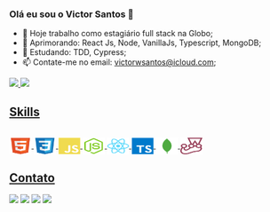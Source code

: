 ### Olá eu sou o Victor Santos 👋

- 🔭 Hoje trabalho como estagiário full stack na Globo;
- 🌱 Aprimorando: React Js, Node, VanillaJs, Typescript, MongoDB;
- 📖 Estudando: TDD, Cypress; 
- 📫 Contate-me no email: victorwsantos@icloud.com;

<div>
  <a href="https://github.com/victorwsantos">
  <img height="180em" src="https://github-readme-stats.vercel.app/api?username=victorwsantos&show_icons=true&theme=dark&include_all_commits=true&count_private=true"/>
  <img height="180em" src="https://github-readme-stats.vercel.app/api/top-langs/?username=victorwsantos&layout=compact&langs_count=7&theme=dark" />
</div>
  



##  Skills  
<div style="display: inline_block"><br>
   <img align="center" alt="Victor-HTML" height="30" width="40" src="https://raw.githubusercontent.com/devicons/devicon/master/icons/html5/html5-original.svg">
  <img align="center" alt="Victor-CSS" height="30" width="40" src="https://raw.githubusercontent.com/devicons/devicon/master/icons/css3/css3-original.svg">
  <img align="center" alt="Victor-Js" height="30" width="40" src="https://raw.githubusercontent.com/devicons/devicon/master/icons/javascript/javascript-plain.svg">
      <img align="center" alt="Victor-Node" height="30" width="40" src="https://raw.githubusercontent.com/devicons/devicon/master/icons/nodejs/nodejs-plain.svg">
    <img align="center" alt="Victor-React" height="30" width="40" src="https://raw.githubusercontent.com/devicons/devicon/master/icons/react/react-original.svg"> 
    <img align="center" alt="Victor-Typescript" height="30" width="40" src="https://raw.githubusercontent.com/devicons/devicon/master/icons/typescript/typescript-plain.svg">
  <img align="center" alt="Victor-Mongo" height="30" width="40" src="https://raw.githubusercontent.com/devicons/devicon/master/icons/mongodb/mongodb-plain.svg">
    <img align="center" alt="Victor-Jest" height="30" width="40" src="https://raw.githubusercontent.com/devicons/devicon/master/icons/jest/jest-plain.svg">
</div>
  
## Contato
  
<div>
 <a href="https://www.instagram.com/victorwsantos23/" target="_blank"><img src="https://img.shields.io/badge/-Instagram-%23E4405F?style=for-the-badge&logo=instagram&logoColor=white" target="_blank"></a>
 <a href="https://discord.gg/victorwsantos#8186" target="_blank"><img src="https://img.shields.io/badge/Discord-7289DA?style=for-the-badge&logo=discord&logoColor=white" target="_blank"></a> 
  <a href = "mailto:victorwsantos@icloud.com"><img src="https://img.shields.io/badge/-apple-%23333?style=for-the-badge&logo=apple&logoColor=yellow" target="_blank"></a>
  <a href="https://www.linkedin.com/in/victor-w-santos-039bba123/" target="_blank"><img src="https://img.shields.io/badge/-LinkedIn-%230077B5?style=for-the-badge&logo=linkedin&logoColor=white" target="_blank"></a> 
</div>
